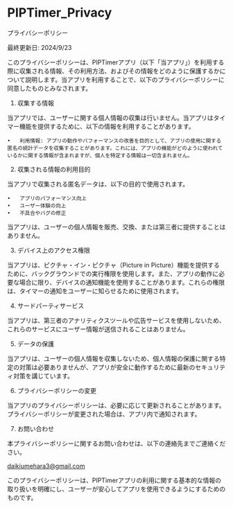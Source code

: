 # PIPTimer_Privacy

プライバシーポリシー

最終更新日: 2024/9/23

このプライバシーポリシーは、PIPTimerアプリ（以下「当アプリ」）を利用する際に収集される情報、その利用方法、およびその情報をどのように保護するかについて説明します。当アプリを利用することで、以下のプライバシーポリシーに同意したものとみなされます。

1. 収集する情報

当アプリでは、ユーザーに関する個人情報の収集は行いません。当アプリはタイマー機能を提供するために、以下の情報を利用することがあります。

	•	利用情報: アプリの動作やパフォーマンスの改善を目的として、アプリの使用に関する匿名の統計データを収集することがあります。これには、アプリの機能がどのように使われているかに関する情報が含まれますが、個人を特定する情報は一切含まれません。

2. 収集される情報の利用目的

当アプリで収集される匿名データは、以下の目的で使用されます。

	•	アプリのパフォーマンス向上
	•	ユーザー体験の向上
	•	不具合やバグの修正

当アプリは、ユーザーの個人情報を販売、交換、または第三者に提供することはありません。

3. デバイス上のアクセス権限

当アプリは、ピクチャ・イン・ピクチャ（Picture in Picture）機能を提供するために、バックグラウンドでの実行権限を使用します。また、アプリの動作に必要な場合に限り、デバイスの通知機能を使用することがあります。これらの権限は、タイマーの通知をユーザーに知らせるために使用されます。

4. サードパーティサービス

当アプリは、第三者のアナリティクスツールや広告サービスを使用しないため、これらのサービスにユーザー情報が送信されることはありません。

5. データの保護

当アプリは、ユーザーの個人情報を収集しないため、個人情報の保護に関する特定の対策は必要ありませんが、アプリが安全に動作するために最新のセキュリティ対策を講じています。

6. プライバシーポリシーの変更

当アプリのプライバシーポリシーは、必要に応じて更新されることがあります。プライバシーポリシーが変更された場合は、アプリ内で通知されます。

7. お問い合わせ

本プライバシーポリシーに関するお問い合わせは、以下の連絡先までご連絡ください。

daikiumehara3@gmail.com

このプライバシーポリシーは、PIPTimerアプリの利用に関する基本的な情報の取り扱いを明確にし、ユーザーが安心してアプリを使用できるようにするためのものです。
